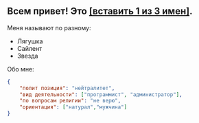 ## Всем привет! Это [[вставить 1 из 3 имен]](https://github.com/dttric).

Меня называют по разному:
- Лягушка
- Сайлент
- Звезда

Обо мне:
```json
{
    "полит позиция": "нейтралитет",
    "вид деятельности": ["программист", "администратор"],
    "по вопросам религии": "не верю",
    "ориентация": ["натурал","мужчина"]
}
```

